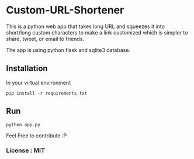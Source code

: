 # Custom-URL-Shortener
This is a python web app that takes long URL and squeezes it into short/long custom characters to make a link customized which is simpler to share, tweet, or email to friends.

The app is using python flask and sqlite3 database.


## Installation

In your virtual environment

    pip install -r requirements.txt

## Run

    python app.py


Feel Free to contribute :P

### License : MIT
